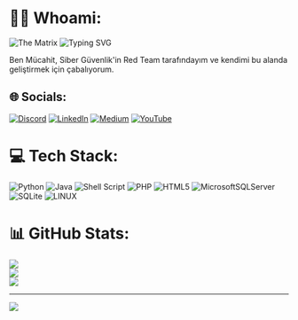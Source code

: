 # 👋🏼 Whoami:
![The Matrix](https://media.giphy.com/media/fV0oSDsZ4UgdW/giphy.gif) ![Typing SVG](https://readme-typing-svg.herokuapp.com?color=%2300FF00&lines=Merhaba+Github+hesabıma+hoşgeldin.)

Ben Mücahit, Siber Güvenlik'in Red Team tarafındayım ve kendimi bu alanda geliştirmek için çabalıyorum.




## 🌐 Socials:
[![Discord](https://img.shields.io/badge/Discord-%237289DA.svg?logo=discord&logoColor=white)](https://discord.gg/https://discord.gg/HGWkrPRG) 
[![LinkedIn](https://img.shields.io/badge/LinkedIn-%230077B5.svg?logo=linkedin&logoColor=white)](https://www.linkedin.com/in/mchtzel/) 
[![Medium](https://img.shields.io/badge/Medium-12100E?logo=medium&logoColor=white)](https://medium.com/@https://medium.com/@mchtzel) 
[![YouTube](https://img.shields.io/badge/YouTube-%23FF0000.svg?logo=YouTube&logoColor=white)](https://www.youtube.com/@istanboolean) 

# 💻 Tech Stack:
![Python](https://img.shields.io/badge/python-3670A0?style=for-the-badge&logo=python&logoColor=ffdd54) ![Java](https://img.shields.io/badge/java-%23ED8B00.svg?style=for-the-badge&logo=java&logoColor=white) ![Shell Script](https://img.shields.io/badge/shell_script-%23121011.svg?style=for-the-badge&logo=gnu-bash&logoColor=white) ![PHP](https://img.shields.io/badge/php-%23777BB4.svg?style=for-the-badge&logo=php&logoColor=white) ![HTML5](https://img.shields.io/badge/mysql-%2300f.svg?style=for-the-badge&logo=mysql&logoColor=white) ![MicrosoftSQLServer](https://img.shields.io/badge/Microsoft%20SQL%20Sever-CC2927?style=for-the-badge&logo=microsoft%20sql%20server&logoColor=white) ![SQLite](https://img.shields.io/badge/sqlite-%2307405e.svg?style=for-the-badge&logo=sqlite&logoColor=white) ![LINUX](https://img.shields.io/badge/Linux-FCC624?style=for-the-badge&logo=linux&logoColor=black)
# 📊 GitHub Stats:
![](https://github-readme-stats.vercel.app/api?username=istanboolean&theme=blueberry&hide_border=false&include_all_commits=false&count_private=false)<br/>
![](https://github-readme-streak-stats.herokuapp.com/?user=istanboolean&theme=blueberry&hide_border=false)<br/>
![](https://github-readme-stats.vercel.app/api/top-langs/?username=istanboolean&theme=blueberry&hide_border=false&include_all_commits=false&count_private=false&layout=compact)

---
[![](https://visitcount.itsvg.in/api?id=istanboolean&icon=0&color=1)](https://visitcount.itsvg.in)

<!-- Proudly created with GPRM ( https://gprm.itsvg.in ) -->
